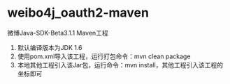 # weibo4j_oauth2-maven
微博Java-SDK-Beta3.1.1 Maven工程

1. 默认编译版本为JDK 1.6
2. 使用pom.xml导入该工程，运行打包命令：mvn clean package
3. 本地其他工程引入该Jar包，运行命令：mvn install，其他工程引入该工程的坐标即可
